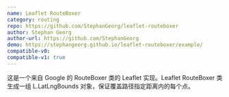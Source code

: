 ```yaml
---
name: Leaflet RouteBoxer
category: routing
repo: https://github.com/StephanGeorg/leaflet-routeboxer
author: Stephan Georg
author-url: https://github.com/StephanGeorg
demo: https://stephangeorg.github.io/leaflet-routeboxer/example/
compatible-v0:
compatible-v1: true
---
```


这是一个来自 Google 的 RouteBoxer 类的 Leaflet 实现。Leaflet RouteBoxer 类生成一组 L.LatLngBounds 对象，保证覆盖路径指定距离内的每个点。
